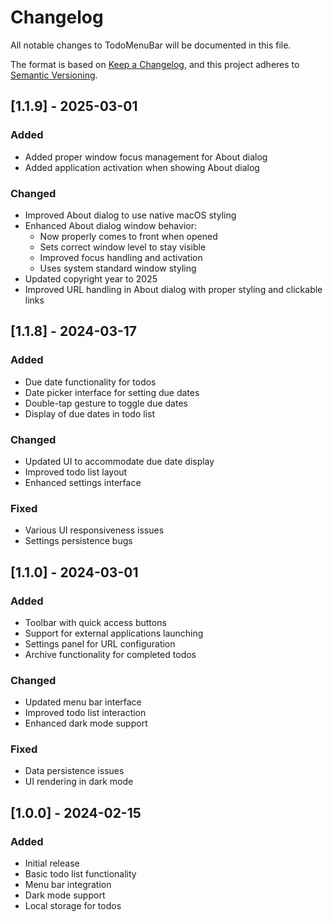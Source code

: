 # Changelog

All notable changes to TodoMenuBar will be documented in this file.

The format is based on [Keep a Changelog](https://keepachangelog.com/en/1.0.0/),
and this project adheres to [Semantic Versioning](https://semver.org/spec/v2.0.0.html).

## [1.1.9] - 2025-03-01

### Added
- Added proper window focus management for About dialog
- Added application activation when showing About dialog

### Changed
- Improved About dialog to use native macOS styling
- Enhanced About dialog window behavior:
  - Now properly comes to front when opened
  - Sets correct window level to stay visible
  - Improved focus handling and activation
  - Uses system standard window styling
- Updated copyright year to 2025
- Improved URL handling in About dialog with proper styling and clickable links


## [1.1.8] - 2024-03-17

### Added
- Due date functionality for todos
- Date picker interface for setting due dates
- Double-tap gesture to toggle due dates
- Display of due dates in todo list

### Changed
- Updated UI to accommodate due date display
- Improved todo list layout
- Enhanced settings interface

### Fixed
- Various UI responsiveness issues
- Settings persistence bugs

## [1.1.0] - 2024-03-01

### Added
- Toolbar with quick access buttons
- Support for external applications launching
- Settings panel for URL configuration
- Archive functionality for completed todos

### Changed
- Updated menu bar interface
- Improved todo list interaction
- Enhanced dark mode support

### Fixed
- Data persistence issues
- UI rendering in dark mode

## [1.0.0] - 2024-02-15

### Added
- Initial release
- Basic todo list functionality
- Menu bar integration
- Dark mode support
- Local storage for todos
